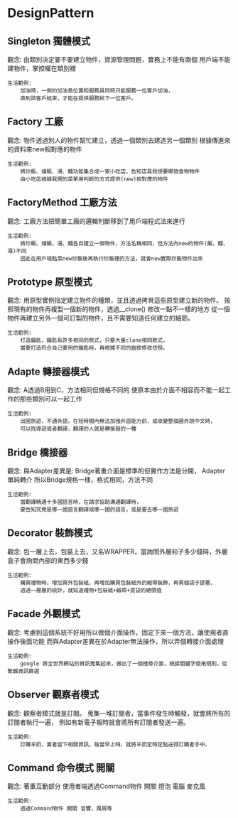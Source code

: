 # DesignPattern
<h2>Singleton 獨體模式</h2>
    觀念:
        由類別決定要不要建立物件，資源管理問題，實務上不能有兩個
        用戶端不能建物件，掌控權在類別裡
    
    生活範例:
        加油時，一側的加油島位置和服務員同時只能服務一位客戶加油，
        直到該客戶結束，才能在提供服務給下一位客戶。
        
<h2>Factory 工廠</h2>
    觀念:
        物件透過別人的物件幫忙建立，透過一個類別去建造另一個類別
	    根據傳進來的資料來new相對應的物件
    
    生活範例:
        將炒飯、燴飯、湯、麵功能集合成一家小吃店，告知店員我想要哪個食物物件
        由小吃店根據我開的菜單用判斷的方式提供(new)相對應的物件
        
<h2>FactoryMethod 工廠方法</h2>
    觀念:
        工廠方法把簡單工廠的邏輯判斷移到了用戶端程式法來進行
        
    生活範例:
        將炒飯、燴飯、湯、麵各自建立一個物件，方法名稱相同，但方法內new的物件(飯、麵、湯)不同
        因此在用戶端點菜new炒飯後再執行炒飯裡的方法，就會new實際炒飯物件出來
        
<h2>Prototype 原型模式</h2>
    觀念:
        用原型實例指定建立物件的種類，並且透過拷貝這些原型建立新的物件。
        按照現有的物件再複製一個新的物件，透過__clone() 修改一點不一樣的地方
        從一個物件再建立另外一個可訂製的物件，且不需要知道任何建立的細節。
        
    生活範例:
        打造鑰匙，鑰匙有許多相同的款式，只要大量clone相同款式，
        當要打造符合自己要用的鑰匙時，再根據不同的齒紋修改仿照。
        
<h2>Adapte 轉接器模式</h2>
    觀念:
        A透過B用到C，方法相同但規格不同的
        使原本由於介面不相容而不能一起工作的那些類別可以一起工作
        
    生活範例:
        出國旅遊，不通外語，在短時間內無法加強外語能力前，或改變整個國外說中文時，
        可以找導遊或者翻譯，翻譯的人就是轉接器的一種
        
<h2>Bridge 橋接器</h2>
    觀念:
        與Adapter差異是: Bridge著重介面是標準的但實作方法是分開， Adapter單純轉介
        所以Bridge規格一樣，格式相同，方法不同
        
    生活範例:
        當翻譯精通十多國語言時，在請求協助溝通翻譯時，
        要告知究竟是哪一國語言翻譯成哪一國的語言，或是要去哪一國旅遊
        
<h2>Decorator 裝飾模式</h2>
    觀念:
        包一層上去，包裝上去，又名WRAPPER，當詢問外層和子多少錢時，外層盒子會詢問內部的東西多少錢
    
    生活範例:    
        購買禮物時，增加買外包裝紙，再增加購買包裝紙外的緞帶裝飾，再買個袋子提著，
        透過一層層的統計，就知道禮物+包裝紙+緞帶+提袋的總價值
<h2>Facade 外觀模式</h2>
    觀念:
    	考慮到這個系統不好用所以做個介面操作，固定下來一個方法，讓使用者直操作後面功能
    	而與Adapter差異在於Adapter無法操作，所以弄個轉接介面處理
    	
	生活範例:
	    google 將全世界網站的資訊蒐集起來，做出了一個搜尋介面，根據關鍵字使用規則，從繁雜資訊篩選
	    
<h2>Observer 觀察者模式</h2>
    觀念:
        觀察者模式就是訂閱。
        蒐集一堆訂閱者，當事件發生時觸發，就會將所有的訂閱者執行一遍，
        例如有新電子報時就會將所有訂閱者發送一遍。
        
    生活範例:
        訂購羊奶，業者留下相關資訊，每當早上時，就將羊奶定時定點送得訂購者手中。
        
<h2>Command  命令模式 開關</h2>
    觀念:
    	著重互動部分
    	使用者端透過Command物件 開關  燈泡 電腦 麥克風
    	
    生活範例:	
        透過Command物件 開關 音響、風扇等
